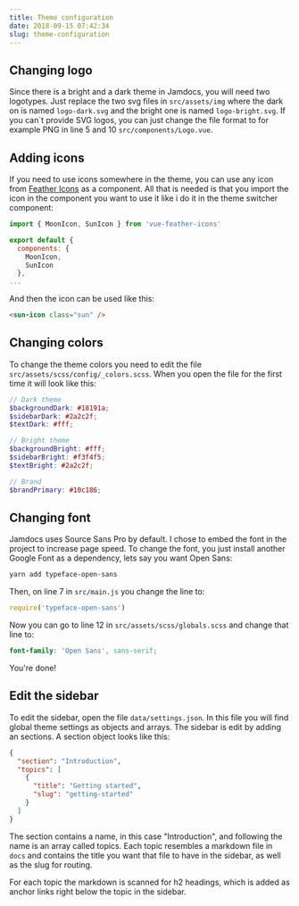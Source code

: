 ```yaml
---
title: Theme configuration 
date: 2018-09-15 07:42:34
slug: theme-configuration
---
```


## Changing logo
Since there is a bright and a dark theme in Jamdocs, you will need two logotypes. Just replace the two svg files in `src/assets/img` where the dark on is named `logo-dark.svg` and the bright one is named `logo-bright.svg`. If you can´t provide SVG logos, you can just change the file format to for example PNG in line 5 and 10 `src/components/Logo.vue`.


## Adding icons
If you need to use icons somewhere in the theme, you can use any icon from [Feather Icons](https://feathericons.com/) as a component. All that is needed is that you import the icon in the component you want to use it like i do it in the theme switcher component:

```javascript
import { MoonIcon, SunIcon } from 'vue-feather-icons'

export default {
  components: {
    MoonIcon,
    SunIcon
  },
...
```

And then the icon can be used like this: 

```html
<sun-icon class="sun" />
```

## Changing colors
To change the theme colors you need to edit the file `src/assets/scss/config/_colors.scss`. When you open the file for the first time it will look like this:

```scss
// Dark theme
$backgroundDark: #18191a;
$sidebarDark: #2a2c2f;
$textDark: #fff;

// Bright theme
$backgroundBright: #fff;
$sidebarBright: #f3f4f5;
$textBright: #2a2c2f;

// Brand
$brandPrimary: #10c186;
```

## Changing font
Jamdocs uses Source Sans Pro by default. I chose to embed the font in the project to increase page speed. To change the font, you just install another Google Font as a dependency, lets say you want Open Sans:

```bash
yarn add typeface-open-sans
```

Then, on line 7 in `src/main.js` you change the line to:

```javascript
require('typeface-open-sans')
```

Now you can go to line 12 in `src/assets/scss/globals.scss` and change that line to:

```scss
font-family: 'Open Sans', sans-serif;
```

You're done!

## Edit the sidebar

To edit the sidebar, open the file `data/settings.json`. In this file you will find global theme settings as objects and arrays. The sidebar is edit by adding an sections. A section object looks like this:

```json
{
  "section": "Introduction",
  "topics": [
    {
      "title": "Getting started",
      "slug": "getting-started"
    }
  ]
}
```

The section contains a name, in this case "Introduction", and following the name is an array called topics. Each topic resembles a markdown file in `docs` and contains the title you want that file to have in the sidebar, as well as the slug for routing.

For each topic the markdown is scanned for h2 headings, which is added as anchor links right below the topic in the sidebar.
